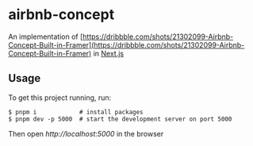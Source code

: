 # airbnb-concept
An implementation of [https://dribbble.com/shots/21302099-Airbnb-Concept-Built-in-Framer](https://dribbble.com/shots/21302099-Airbnb-Concept-Built-in-Framer) in [Next.js](http://nextjs.org/)

## Usage
To get this project running, run:

```console
$ pnpm i            # install packages
$ pnpm dev -p 5000  # start the development server on port 5000
```
Then open _http://localhost:5000_ in the browser

